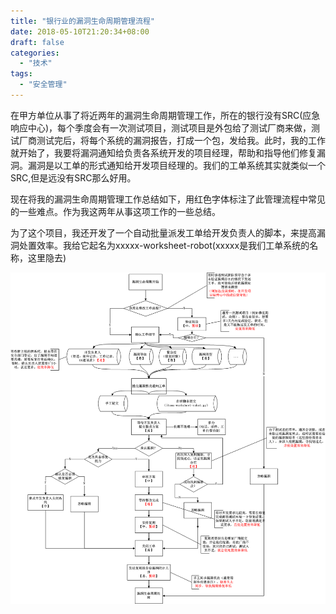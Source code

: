 ```yaml
---
title: "银行业的漏洞生命周期管理流程"
date: 2018-05-10T21:20:34+08:00
draft: false
categories:
  - "技术"
tags:
  - "安全管理"
---
```


在甲方单位从事了将近两年的漏洞生命周期管理工作，所在的银行没有SRC(应急响应中心)，每个季度会有一次测试项目，测试项目是外包给了测试厂商来做，测试厂商测试完后，将每个系统的漏洞报告，打成一个包，发给我。此时，我的工作就开始了，我要将漏洞通知给负责各系统开发的项目经理，帮助和指导他们修复漏洞。漏洞是以工单的形式通知给开发项目经理的。我们的工单系统其实就类似一个SRC,但是远没有SRC那么好用。

现在将我的漏洞生命周期管理工作总结如下，用红色字体标注了此管理流程中常见的一些难点。作为我这两年从事这项工作的一些总结。

为了这个项目，我还开发了一个自动批量派发工单给开发负责人的脚本，来提高漏洞处置效率。我给它起名为xxxxx-worksheet-robot(xxxxx是我们工单系统的名称，这里隐去)

![漏洞生命周期管理流程](./vulnerability-lifetime-progress.gif)

